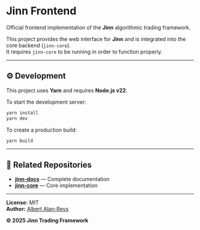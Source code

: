 # Jinn Frontend

Official frontend implementation of the **Jinn** algorithmic trading framework.

This project provides the web interface for **Jinn** and is integrated into the core backend (`jinn-core`).  
It requires `jinn-core` to be running in order to function properly.

---

## ⚙️ Development

This project uses **Yarn** and requires **Node.js v22**.

To start the development server:

```bash
yarn install
yarn dev
```

To create a production build:

```bash
yarn build
```

---

## 🔗 Related Repositories

- **[jinn-docs](https://github.com/albert-alanreys/jinn-docs)** — Complete documentation
- **[jinn-core](https://github.com/albert-alanreys/jinn-core)** — Core implementation

---

**License:** MIT  
**Author:** [Albert Alan-Reys](https://github.com/albert-alanreys)

**© 2025 Jinn Trading Framework**
